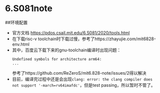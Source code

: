 # 6.S081note

##环境配置
* 官方文档
https://pdos.csail.mit.edu/6.S081/2020/tools.html
* 在下载risc-v toolchain时下载过慢，参考了https://zhayujie.com/mit6828-env.html
* 其中，百度云下载下来的gnu-toolchain编译时出现问题：
  ```
  Undefined symbols for architecture arm64:
  ...
  ```
  参考了https://github.com/ReZeroS/mit6.828-note/issues/2得以解决
* 目前，编译完过程中还是会出现`clang: error: the clang compiler does not support '-march=rv64imafdc'`，但是test passing，所以暂时不管了。
